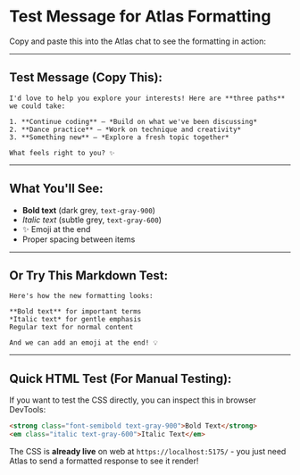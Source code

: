 # Test Message for Atlas Formatting

Copy and paste this into the Atlas chat to see the formatting in action:

---

## Test Message (Copy This):

```
I'd love to help you explore your interests! Here are **three paths** we could take:

1. **Continue coding** — *Build on what we've been discussing*
2. **Dance practice** — *Work on technique and creativity*
3. **Something new** — *Explore a fresh topic together*

What feels right to you? ✨
```

---

## What You'll See:

- **Bold text** (dark grey, `text-gray-900`)
- *Italic text* (subtle grey, `text-gray-600`)
- ✨ Emoji at the end
- Proper spacing between items

---

## Or Try This Markdown Test:

```
Here's how the new formatting looks:

**Bold text** for important terms
*Italic text* for gentle emphasis  
Regular text for normal content

And we can add an emoji at the end! 💡
```

---

## Quick HTML Test (For Manual Testing):

If you want to test the CSS directly, you can inspect this in browser DevTools:

```html
<strong class="font-semibold text-gray-900">Bold Text</strong>
<em class="italic text-gray-600">Italic Text</em>
```

The CSS is **already live** on web at `https://localhost:5175/` - you just need Atlas to send a formatted response to see it render!

